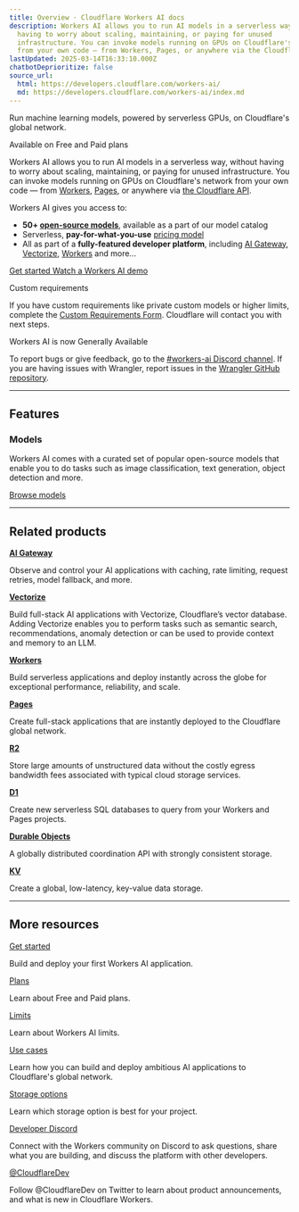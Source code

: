 ```yaml
---
title: Overview · Cloudflare Workers AI docs
description: Workers AI allows you to run AI models in a serverless way, without
  having to worry about scaling, maintaining, or paying for unused
  infrastructure. You can invoke models running on GPUs on Cloudflare's network
  from your own code — from Workers, Pages, or anywhere via the Cloudflare API.
lastUpdated: 2025-03-14T16:33:10.000Z
chatbotDeprioritize: false
source_url:
  html: https://developers.cloudflare.com/workers-ai/
  md: https://developers.cloudflare.com/workers-ai/index.md
---
```


Run machine learning models, powered by serverless GPUs, on Cloudflare's global network.

Available on Free and Paid plans

Workers AI allows you to run AI models in a serverless way, without having to worry about scaling, maintaining, or paying for unused infrastructure. You can invoke models running on GPUs on Cloudflare's network from your own code — from [Workers](https://developers.cloudflare.com/workers/), [Pages](https://developers.cloudflare.com/pages/), or anywhere via [the Cloudflare API](https://developers.cloudflare.com/api/resources/ai/methods/run/).

Workers AI gives you access to:

* **50+ [open-source models](https://developers.cloudflare.com/workers-ai/models/)**, available as a part of our model catalog
* Serverless, **pay-for-what-you-use** [pricing model](https://developers.cloudflare.com/workers-ai/platform/pricing/)
* All as part of a **fully-featured developer platform**, including [AI Gateway](https://developers.cloudflare.com/ai-gateway/), [Vectorize](https://developers.cloudflare.com/vectorize/), [Workers](https://developers.cloudflare.com/workers/) and more...

[Get started ](https://developers.cloudflare.com/workers-ai/get-started)[Watch a Workers AI demo](https://youtu.be/cK_leoJsBWY?si=4u6BIy_uBOZf9Ve8)

Custom requirements

If you have custom requirements like private custom models or higher limits, complete the [Custom Requirements Form](https://forms.gle/axnnpGDb6xrmR31T6). Cloudflare will contact you with next steps.

Workers AI is now Generally Available

To report bugs or give feedback, go to the [#workers-ai Discord channel](https://discord.cloudflare.com). If you are having issues with Wrangler, report issues in the [Wrangler GitHub repository](https://github.com/cloudflare/workers-sdk/issues/new/choose).

***

## Features

### Models

Workers AI comes with a curated set of popular open-source models that enable you to do tasks such as image classification, text generation, object detection and more.

[Browse models](https://developers.cloudflare.com/workers-ai/models/)

***

## Related products

**[AI Gateway](https://developers.cloudflare.com/ai-gateway/)**

Observe and control your AI applications with caching, rate limiting, request retries, model fallback, and more.

**[Vectorize](https://developers.cloudflare.com/vectorize/)**

Build full-stack AI applications with Vectorize, Cloudflare’s vector database. Adding Vectorize enables you to perform tasks such as semantic search, recommendations, anomaly detection or can be used to provide context and memory to an LLM.

**[Workers](https://developers.cloudflare.com/workers/)**

Build serverless applications and deploy instantly across the globe for exceptional performance, reliability, and scale.

**[Pages](https://developers.cloudflare.com/pages/)**

Create full-stack applications that are instantly deployed to the Cloudflare global network.

**[R2](https://developers.cloudflare.com/r2/)**

Store large amounts of unstructured data without the costly egress bandwidth fees associated with typical cloud storage services.

**[D1](https://developers.cloudflare.com/d1/)**

Create new serverless SQL databases to query from your Workers and Pages projects.

**[Durable Objects](https://developers.cloudflare.com/durable-objects/)**

A globally distributed coordination API with strongly consistent storage.

**[KV](https://developers.cloudflare.com/kv/)**

Create a global, low-latency, key-value data storage.

***

## More resources

[Get started](https://developers.cloudflare.com/workers-ai/get-started/workers-wrangler/)

Build and deploy your first Workers AI application.

[Plans](https://developers.cloudflare.com/workers-ai/platform/pricing/)

Learn about Free and Paid plans.

[Limits](https://developers.cloudflare.com/workers-ai/platform/limits/)

Learn about Workers AI limits.

[Use cases](https://developers.cloudflare.com/use-cases/ai/)

Learn how you can build and deploy ambitious AI applications to Cloudflare's global network.

[Storage options](https://developers.cloudflare.com/workers/platform/storage-options/)

Learn which storage option is best for your project.

[Developer Discord](https://discord.cloudflare.com)

Connect with the Workers community on Discord to ask questions, share what you are building, and discuss the platform with other developers.

[@CloudflareDev](https://x.com/cloudflaredev)

Follow @CloudflareDev on Twitter to learn about product announcements, and what is new in Cloudflare Workers.
